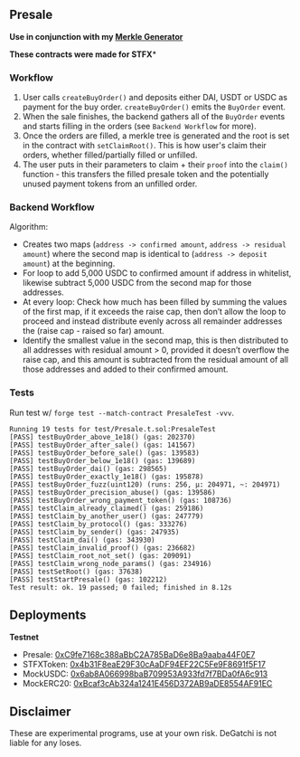 ## Presale

**Use in conjunction with my [Merkle Generator](https://github.com/DeGatchi/merkle-generator)**

**These contracts were made for STFX***

### Workflow

1. User calls `createBuyOrder()` and deposits either DAI, USDT or USDC as payment for the buy order. `createBuyOrder()` emits the `BuyOrder` event.
2. When the sale finishes, the backend gathers all of the `BuyOrder` events and starts filling in the orders (see `Backend Workflow` for more).
3. Once the orders are filled, a merkle tree is generated and the root is set in the contract with `setClaimRoot()`. This is how user's claim their orders, whether filled/partially filled or unfilled.
4. The user puts in their parameters to claim + their `proof` into the `claim()` function - this transfers the filled presale token and the potentially unused payment tokens from an unfilled order.

### Backend Workflow

Algorithm:

- Creates two maps (`address -> confirmed amount`, `address -> residual amount`) where the second map is identical to (`address -> deposit amount`) at the beginning.
- For loop to add 5,000 USDC to confirmed amount if address in whitelist, likewise subtract 5,000 USDC from the second map for those addresses.
- At every loop: Check how much has been filled by summing the values of the first map, if it exceeds the raise cap, then don’t allow the loop to proceed and instead distribute evenly across all remainder addresses the (raise cap - raised so far) amount.
- Identify the smallest value in the second map, this is then distributed to all addresses with residual amount > 0, provided it doesn’t overflow the raise cap, and this amount is subtracted from the residual amount of all those addresses and added to their confirmed amount.

### Tests

Run test w/ `forge test --match-contract PresaleTest -vvv`.

```
Running 19 tests for test/Presale.t.sol:PresaleTest
[PASS] testBuyOrder_above_1e18() (gas: 202370)
[PASS] testBuyOrder_after_sale() (gas: 141567)
[PASS] testBuyOrder_before_sale() (gas: 139583)
[PASS] testBuyOrder_below_1e18() (gas: 139689)
[PASS] testBuyOrder_dai() (gas: 298565)
[PASS] testBuyOrder_exactly_1e18() (gas: 195878)
[PASS] testBuyOrder_fuzz(uint120) (runs: 256, μ: 204971, ~: 204971)
[PASS] testBuyOrder_precision_abuse() (gas: 139586)
[PASS] testBuyOrder_wrong_payment_token() (gas: 108736)
[PASS] testClaim_already_claimed() (gas: 259186)
[PASS] testClaim_by_another_user() (gas: 247779)
[PASS] testClaim_by_protocol() (gas: 333276)
[PASS] testClaim_by_sender() (gas: 247935)
[PASS] testClaim_dai() (gas: 343930)
[PASS] testClaim_invalid_proof() (gas: 236682)
[PASS] testClaim_root_not_set() (gas: 209091)
[PASS] testClaim_wrong_node_params() (gas: 234916)
[PASS] testSetRoot() (gas: 37638)
[PASS] testStartPresale() (gas: 102212)
Test result: ok. 19 passed; 0 failed; finished in 8.12s
```

## Deployments

**Testnet**

- Presale: [0xC9fe7168c388aBbC2A785BaD6e8Ba9aaba44F0E7](https://goerli.etherscan.io/address/0xC9fe7168c388aBbC2A785BaD6e8Ba9aaba44F0E7#code)
- STFXToken: [0x4b31F8eaE29F30cAaDF94EF22C5Fe9F8691f5F17](https://goerli.etherscan.io/address/0x4b31F8eaE29F30cAaDF94EF22C5Fe9F8691f5F17#code)
- MockUSDC: [0x6ab8A066998baB709953A933fd7f7BDa0fA6c913](https://goerli.etherscan.io/address/0x6ab8A066998baB709953A933fd7f7BDa0fA6c913#code)
- MockERC20: [0xBcaf3cAb324a1241E456D372AB9aDE8554AF91EC](https://goerli.etherscan.io/address/0xBcaf3cAb324a1241E456D372AB9aDE8554AF91EC#code)

## Disclaimer

These are experimental programs, use at your own risk. DeGatchi is not liable for any loses.
